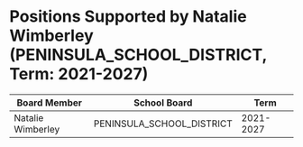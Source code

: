 # Positions Supported by Natalie Wimberley (PENINSULA_SCHOOL_DISTRICT, Term: 2021-2027)

| Board Member | School Board | Term |
|--------------|--------------|------|
| Natalie Wimberley | PENINSULA_SCHOOL_DISTRICT | 2021-2027 |

